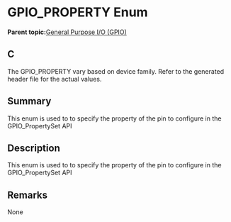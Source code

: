 # GPIO\_PROPERTY Enum

**Parent topic:**[General Purpose I/O \(GPIO\)](GUID-ED544C7D-3D20-4AEC-99CF-5926C66E9EC7.md)

## C

The GPIO\_PROPERTY vary based on device family. Refer to the generated header file for the actual values.

## Summary

This enum is used to to specify the property of the pin to configure in the GPIO\_PropertySet API

## Description

This enum is used to to specify the property of the pin to configure in the GPIO\_PropertySet API

## Remarks

None

